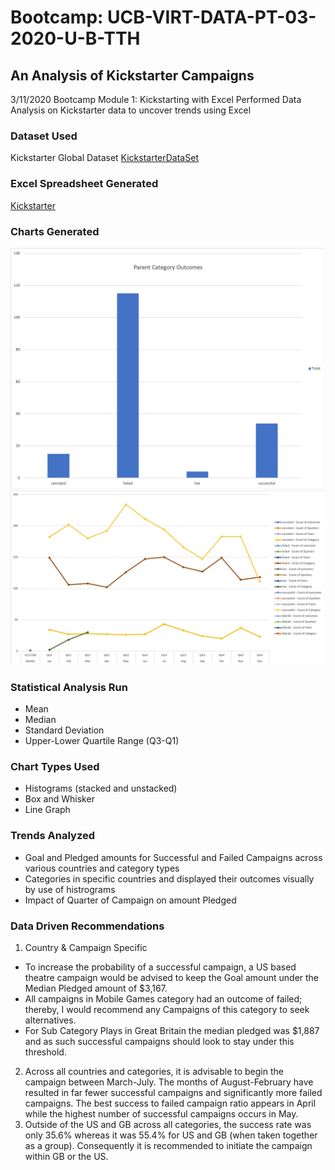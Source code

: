 # Bootcamp: UCB-VIRT-DATA-PT-03-2020-U-B-TTH
## An Analysis of Kickstarter Campaigns
3/11/2020
Bootcamp Module 1: Kickstarting with Excel
Performed Data Analysis on Kickstarter data to uncover trends using Excel

### Dataset Used
Kickstarter Global Dataset 
[KickstarterDataSet](https://courses.bootcampspot.com/courses/140/files/34981/download?wrap=1)

### Excel Spreadsheet Generated
[Kickstarter](data-1-1-3-StarterBook.xlsx)

### Charts Generated
![CategoryOutcomes](charts/ParentCategoryOutcomes.png)
![OutcomesBasedOnLaunchDate](charts/outcomesBasedOnLaunchDate.png)

### Statistical Analysis Run
* Mean 
* Median 
* Standard Deviation
* Upper-Lower Quartile Range (Q3-Q1)

### Chart Types Used
* Histograms (stacked and unstacked)
* Box and Whisker
* Line Graph

### Trends Analyzed 
* Goal and Pledged amounts for Successful and Failed Campaigns across various countries and category types
* Categories in specific countries and displayed their outcomes visually by use of histrograms
* Impact of Quarter of Campaign on amount Pledged

### Data Driven Recommendations
1. Country & Campaign Specific
  * To increase the probability of a successful campaign, a US based theatre campaign would be advised to keep the Goal amount under the Median Pledged amount of $3,167.
  * All campaigns in Mobile Games category had an outcome of failed; thereby, I would recommend any Campaigns of this category to seek alternatives.
  * For Sub Category Plays in Great Britain the median pledged was $1,887 and as such successful campaigns should look to stay under this threshold.
2. Across all countries and categories, it is advisable to begin the campaign between March-July. The months of August-February have resulted in far fewer successful campaigns and significantly more failed campaigns. The best success to failed campaign ratio appears in April while the highest number of successful campaigns occurs in May. 
3. Outside of the US and GB across all categories, the success rate was only 35.6% whereas it was 55.4% for US and GB (when taken together as a group). Consequently it is recommended to initiate the campaign within GB or the US.
